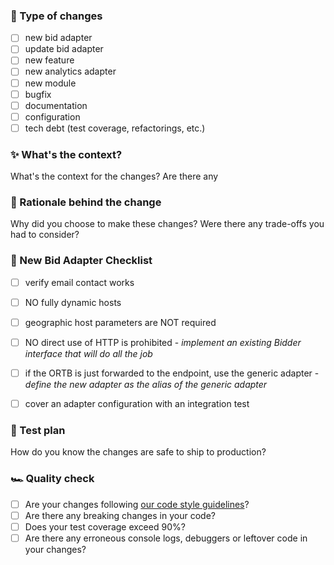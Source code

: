 ### 🔧 Type of changes
- [ ] new bid adapter
- [ ] update bid adapter
- [ ] new feature
- [ ] new analytics adapter
- [ ] new module
- [ ] bugfix
- [ ] documentation
- [ ] configuration
- [ ] tech debt (test coverage, refactorings, etc.)

### ✨ What's the context?

What's the context for the changes? Are there any


### 🧠 Rationale behind the change

Why did you choose to make these changes? Were there any trade-offs you had to consider?


### 🔎 New Bid Adapter Checklist
- [ ] verify email contact works
- [ ] NO fully dynamic hosts
- [ ] geographic host parameters are NOT required
- [ ] NO direct use of HTTP is prohibited - *implement an existing Bidder interface that will do all the job*
- [ ] if the ORTB is just forwarded to the endpoint, use the generic adapter - *define the new adapter as the alias of the generic adapter*
- [ ] cover an adapter configuration with an integration test


### 🧪 Test plan

How do you know the changes are safe to ship to production?


### 🏎 Quality check

- [ ] Are your changes following [our code style guidelines](https://github.com/prebid/prebid-server-java/blob/master/docs/developers/code-style.md)?
- [ ] Are there any breaking changes in your code?
- [ ] Does your test coverage exceed 90%?
- [ ] Are there any erroneous console logs, debuggers or leftover code in your changes?

